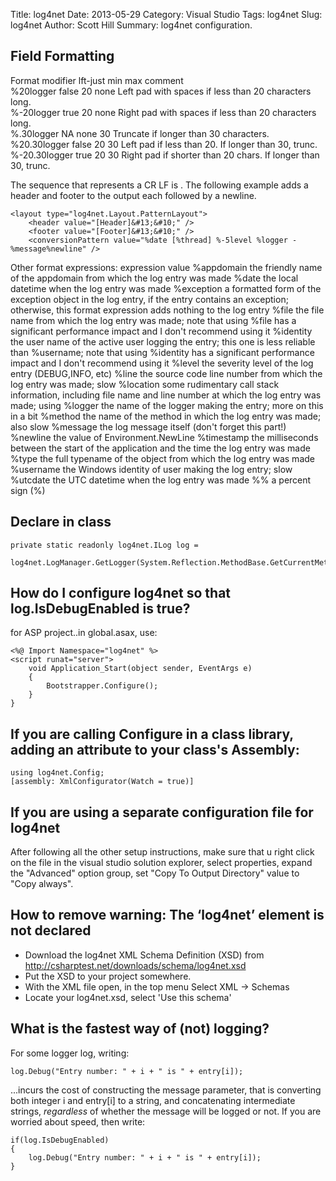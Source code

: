 Title: log4net
Date: 2013-05-29
Category: Visual Studio
Tags: log4net
Slug: log4net
Author: Scott Hill
Summary: log4net configuration.



## Field Formatting
Format modifier   lft-just  min    max   comment               
%20logger         false     20     none  Left pad with spaces if less than 20 characters long.                           
%-20logger        true      20     none  Right pad with spaces if less than 20 characters long.                          
%.30logger        NA        none   30    Truncate if longer than 30 characters.                           
%20.30logger      false     20     30    Left pad if less than 20. If longer than 30, trunc.                             
%-20.30logger     true      20     30    Right pad if shorter than 20 chars. If longer than 30, trunc.    


The sequence that represents a CR LF is &#13; &#10;. The following example adds a header and footer to the output each followed by a newline.

    <layout type="log4net.Layout.PatternLayout">
        <header value="[Header]&#13;&#10;" />
        <footer value="[Footer]&#13;&#10;" />
        <conversionPattern value="%date [%thread] %-5level %logger - %message%newline" />


Other format expressions:
expression  value
%appdomain  the friendly name of the appdomain from which the log entry was made
%date   the local datetime when the log entry was made
%exception  a formatted form of the exception object in the log entry, if the entry contains an exception; otherwise, this format expression adds nothing to the log entry
%file   the file name from which the log entry was made; note that using %file has a significant performance impact and I don't recommend using it
%identity   the user name of the active user logging the entry; this one is less reliable than %username; note that using %identity has a significant performance impact and I don't recommend using it
%level  the severity level of the log entry (DEBUG,INFO, etc)
%line   the source code line number from which the log entry was made; slow
%location   some rudimentary call stack information, including file name and line number at which the log entry was made; using
%logger     the name of the logger making the entry; more on this in a bit
%method     the name of the method in which the log entry was made; also slow
%message    the log message itself (don't forget this part!)
%newline    the value of Environment.NewLine
%timestamp  the milliseconds between the start of the application and the time the log entry was made
%type   the full typename of the object from which the log entry was made
%username   the Windows identity of user making the log entry; slow
%utcdate    the UTC datetime when the log entry was made
%%  a percent sign (%)


## Declare in class
    private static readonly log4net.ILog log =  
        log4net.LogManager.GetLogger(System.Reflection.MethodBase.GetCurrentMethod().DeclaringType);



## How do I configure log4net so that log.IsDebugEnabled is true?    
for ASP project..in global.asax, use:

    <%@ Import Namespace="log4net" %>
    <script runat="server">
        void Application_Start(object sender, EventArgs e) 
        {
            Bootstrapper.Configure();
        }
    }

## If you are calling Configure in a class library, adding an attribute to your class's Assembly:
    using log4net.Config;
    [assembly: XmlConfigurator(Watch = true)]


## If you are using a separate configuration file for log4net
After following all the other setup instructions, make sure that u right click on the file in the visual studio solution explorer, select properties, expand the "Advanced" option group, set "Copy To Output Directory" value to "Copy always".


## How to remove warning: The ‘log4net’ element is not declared
- Download the log4net XML Schema Definition (XSD) from http://csharptest.net/downloads/schema/log4net.xsd
- Put the XSD to your project somewhere.
- With the XML file open, in the top menu Select XML -> Schemas
- Locate your log4net.xsd, select 'Use this schema'

## What is the fastest way of (not) logging?
For some logger log, writing:

    log.Debug("Entry number: " + i + " is " + entry[i]);

...incurs the cost of constructing the message parameter, that is converting both integer i and entry[i] to a string, and concatenating intermediate strings, *regardless* of whether the message will be logged or not. If you are worried about speed, then write:  

    if(log.IsDebugEnabled) 
    {
        log.Debug("Entry number: " + i + " is " + entry[i]);
    }






